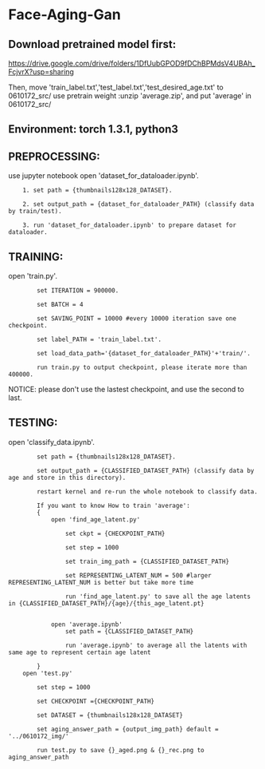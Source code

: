 # Face-Aging-Gan

## Download pretrained model first:
https://drive.google.com/drive/folders/1DfUubGPOD9fDChBPMdsV4UBAh_FcjvrX?usp=sharing

Then, move 'train_label.txt','test_label.txt','test_desired_age.txt' to 0610172_src/
use pretrain weight :unzip 'average.zip', and put 'average' in 0610172_src/

## Environment: torch 1.3.1, python3
## PREPROCESSING:
	
   use jupyter notebook
   open 'dataset_for_dataloader.ipynb'. 
   
        1. set path = {thumbnails128x128_DATASET}. 
	
        2. set output_path = {dataset_for_dataloader_PATH} (classify data by train/test). 
	
        3. run 'dataset_for_dataloader.ipynb' to prepare dataset for dataloader. 
	
            
## TRAINING:

   open 'train.py'. 
   
            set ITERATION = 900000. 
	    
            set BATCH = 4   
	    
            set SAVING_POINT = 10000 #every 10000 iteration save one checkpoint. 
	    
            set label_PATH = 'train_label.txt'. 
	    
            set load_data_path='{dataset_for_dataloader_PATH}'+'train/'. 
	    
            run train.py to output checkpoint, please iterate more than 400000. 
	    
   NOTICE: please don't use the lastest checkpoint, and use the second to last.  
   
            
## TESTING:

	
   open 'classify_data.ipynb'. 
   
            set path = {thumbnails128x128_DATASET}. 
	    
            set output_path = {CLASSIFIED_DATASET_PATH} (classify data by age and store in this directory). 
	    
            restart kernel and re-run the whole notebook to classify data. 
	    
			If you want to know How to train 'average':  
			{
				open 'find_age_latent.py'
				
					set ckpt = {CHECKPOINT_PATH}
					
					set step = 1000
					
					set train_img_path = {CLASSIFIED_DATASET_PATH}
					
					set REPRESENTING_LATENT_NUM = 500 #larger REPRESENTING_LATENT_NUM is better but take more time
					
					run 'find_age_latent.py' to save all the age latents in {CLASSIFIED_DATASET_PATH}/{age}/{this_age_latent.pt}
					
					
				open 'average.ipynb'
					set path = {CLASSIFIED_DATASET_PATH}
					
					run 'average.ipynb' to average all the latents with same age to represent certain age latent
					
			}
        open 'test.py'
	
            set step = 1000
	    
            set CHECKPOINT ={CHECKPOINT_PATH}
	    
            set DATASET = {thumbnails128x128_DATASET}
	    
            set aging_answer_path = {output_img_path} default = '../0610172_img/'
	    
            run test.py to save {}_aged.png & {}_rec.png to aging_answer_path
